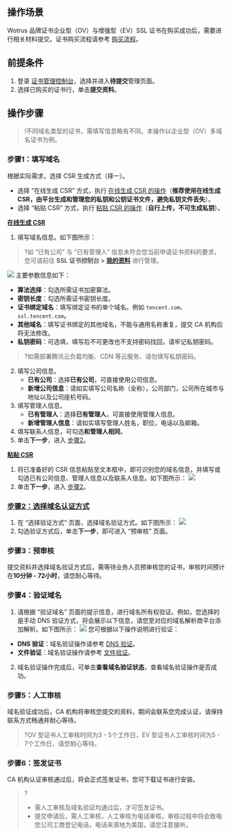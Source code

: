 ## 操作场景
Wotrus 品牌证书企业型（OV）与增强型（EV）SSL 证书在购买成功后，需要进行相关材料提交。证书购买流程请参考 [购买流程](https://cloud.tencent.com/document/product/400/7995)。

## 前提条件
1. 登录 [证书管理控制台](https://console.cloud.tencent.com/certoverview)，选择并进入**待提交**管理页面。
2. 选择已购买的证书行，单击**提交资料**。

## 操作步骤
>!不同域名类型的证书，需填写信息略有不同。本操作以企业型（OV）多域名证书为例。
>
### 步骤1：填写域名
根据实际需求，选择 CSR 生成方式（择一）。
- 选择 “在线生成 CSR” 方式，执行 [在线生成 CSR 的操作](#csr1)（**推荐使用在线生成 CSR，由平台生成和管理您的私钥和公钥证书文件，避免私钥文件丢失**）。
- 选择 “粘贴 CSR” 方式，执行 [粘贴 CSR 的操作](#csr2)（**自行上传，不可生成私钥**）。

**[在线生成 CSR](id:csr1)**
1. 填写域名信息。如下图所示：
>?如 “已有公司” 与 “已有管理人” 信息未符合您当前申请证书资料的要求，您可请前往 **SSL 证书控制台 > [我的资料](https://console.cloud.tencent.com/ssl/info)** 进行管理。
>
![](https://main.qcloudimg.com/raw/d0343ff167530dce485b8a27bd5cb36f.png)
主要参数信息如下：
 - **算法选择**：勾选所需证书加密算法。
 - **密钥长度**：勾选所需证书密钥长度。
 - **证书绑定域名**：填写绑定证书的单个域名。例如 `tencent.com`、`ssl.tencent.com`。
 - **其他域名**：填写证书绑定的其他域名，不能与通用名称重复，提交 CA 机构后将无法修改。
 - **私钥密码**：可选填，填写后不可更改也不支持密码找回，请牢记私钥密码。
>?如需部署腾讯云负载均衡、CDN 等云服务、请勿填写私钥密码。
>
2. 填写公司信息。
    - **已有公司**：选择**已有公司**，可直接使用公司信息。
    - **新增公司信息**：请如实填写公司名称（全称），公司部门，公司所在城市与地址以及公司座机号码。
3. 填写管理人信息。
    - **已有管理人**：选择**已有管理人**，可直接使用管理人信息。
    - **新增管理人信息**：请如实填写管理人姓名，职位，电话以及邮箱。
4. 填写联系人信息，可勾选**和管理人相同**。
5. 单击**下一步**，进入 [步骤2](#message)。

**[粘贴 CSR](id:csr2)**
1. 将已准备好的 CSR 信息粘贴至文本框中，即可识别您的域名信息，并填写或勾选已有公司信息、管理人信息以及联系人信息。如下图所示：
![](https://main.qcloudimg.com/raw/5be9216264255d632dc02fb05ca5fd7b.png)
2. 单击**下一步**，进入 [步骤2](#message)。

### [步骤2：选择域名认证方式](id:message)
1. 在 “选择验证方式” 页面，选择域名验证方式。如下图所示：
![](https://main.qcloudimg.com/raw/552ccc254b764ea15db8e1e6606a93dc.png)
2. 勾选验证方式后，单击**下一步**，即可进入 “预审核” 页面。


### 步骤3：预审核
提交资料并选择域名验证方式后，需等待业务人员预审核您的证书，审核时间预计在**10分钟 - 72小时**，请您耐心等待。


### 步骤4：验证域名
1. 请根据 “验证域名” 页面的提示信息，进行域名所有权验证。例如，您选择的是手动 DNS 验证方式，将会展示以下信息，请您至对应的域名解析商平台添加解析。如下图所示：
 ![](https://main.qcloudimg.com/raw/841d6defbe10950f7e9798d9614d1df8.png)
您可根据以下操作说明进行验证：
 - **DNS 验证**：域名验证操作请参考 [DNS 验证](https://cloud.tencent.com/document/product/400/54500)。
 - **文件验证**：域名验证操作请参考 [文件验证](https://cloud.tencent.com/document/product/400/54501)。
2. 域名验证操作完成后，可单击**查看域名验证状态**，查看域名验证操作是否成功。

### 步骤5：人工审核
域名验证成功后，CA 机构将审核您提交的资料，期间会联系您完成认证，请保持联系方式畅通并耐心等待。
>?OV 型证书人工审核时间为3 - 5个工作日，EV 型证书人工审核时间为5 - 7个工作日，请您耐心等待。
>

### 步骤6：签发证书
CA 机构认证审核通过后，将会正式签发证书，您可下载证书进行安装。
>?
>- 需人工审核及域名验证均通过后，才可签发证书。
>- 提交申请后，需人工审核，人工审核为电话审核，审核过程中将会致电您公司工商登记电话，电话来源地为美国，请您注意接听。

